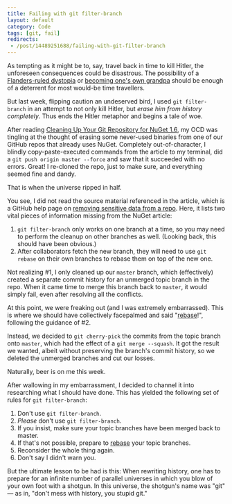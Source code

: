 ```yaml
---
title: Failing with git filter-branch
layout: default
category: Code
tags: [git, fail]
redirects:
 - /post/14489251688/failing-with-git-filter-branch
---
```


As tempting as it might be to, say, travel back in time to kill Hitler, the unforeseen consequences could be disastrous. The possibility of a [Flanders-ruled dystopia][simpsons] or [becoming one's own grandpa][futurama] should be enough of a deterrent for most would-be time travellers.

But last week, flipping caution an undeserved bird, I used `git filter-branch` in an attempt to not only kill Hitler, but _erase him from history completely_. Thus ends the Hitler metaphor and begins a tale of woe.

<!-- end_preview -->

After reading [Cleaning Up Your Git Repository for NuGet 1.6][article], my OCD was tingling at the thought of erasing some never-used binaries from one of our GitHub repos that already uses NuGet. Completely out-of-character, I blindly copy-paste-executed commands from the article to my terminal, did a `git push origin master --force` and saw that it succeeded with no errors. Great! I re-cloned the repo, just to make sure, and everything seemed fine and dandy.

That is when the universe ripped in half.

You see, I did not read the source material referenced in the article, which is a GitHub help page on [removing sensitive data from a repo][gh-help]. Here, it lists two vital pieces of information missing from the NuGet article:

1. `git filter-branch` only works on one branch at a time, so you may need to perform the cleanup on other branches as well. (Looking back, this should have been obvious.)
2. After collaborators fetch the new branch, they will need to use `git rebase` on their own branches to rebase them on top of the new one.

Not realizing #1, I only cleaned up our `master` branch, which (effectively) created a separate commit history for an unmerged topic branch in the repo. When it came time to merge this branch back to `master`, it would simply fail, even after resolving all the conflicts.

At this point, we were freaking out (and I was extremely embarrassed). This is where we should have collectively facepalmed and said "[rebase][rebase]!", following the guidance of #2.

Instead, we decided to `git cherry-pick` the commits from the topic branch onto `master`, which had the effect of a `git merge --squash`. It got the result we wanted, albeit without preserving the branch's commit history, so we deleted the unmerged branches and cut our losses.

Naturally, beer is on me this week.

After wallowing in my embarrassment, I decided to channel it into researching what I should have done. This has yielded the following set of rules for `git filter-branch`:

1. Don't use `git filter-branch`.
2. _Please_ don't use `git filter-branch`.
3. If you insist, make sure your topic branches have been merged back to master.
4. If that's not possible, prepare to [rebase][rebase] your topic branches.
5. Reconsider the whole thing again.
6. Don't say I didn't warn you.

But the ultimate lesson to be had is this: When rewriting history, one has to prepare for an infinite number of parallel universes in which you blow of your own foot with a shotgun. In this universe, the shotgun's name was "git" &mdash; as in, "don't mess with history, you stupid git."

[simpsons]: http://en.wikipedia.org/wiki/Treehouse_of_Horror_V#Time_and_Punishment
[futurama]: http://en.wikipedia.org/wiki/Roswell_That_Ends_Well
[article]: http://coderjournal.com/2011/12/cleaning-up-your-git-repository-for-nuget-1-6/
[gh-help]: http://help.github.com/remove-sensitive-data/
[rebase]: http://book.git-scm.com/4_rebasing.html


